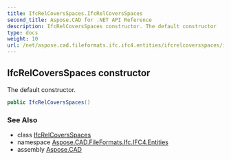 ```yaml
---
title: IfcRelCoversSpaces.IfcRelCoversSpaces
second_title: Aspose.CAD for .NET API Reference
description: IfcRelCoversSpaces constructor. The default constructor
type: docs
weight: 10
url: /net/aspose.cad.fileformats.ifc.ifc4.entities/ifcrelcoversspaces/ifcrelcoversspaces/
---
```

## IfcRelCoversSpaces constructor

The default constructor.

```csharp
public IfcRelCoversSpaces()
```

### See Also

* class [IfcRelCoversSpaces](../)
* namespace [Aspose.CAD.FileFormats.Ifc.IFC4.Entities](../../ifcrelcoversspaces/)
* assembly [Aspose.CAD](../../../)


